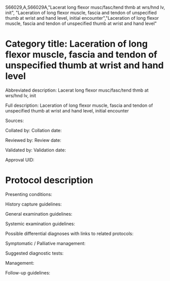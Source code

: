 S66029,A,S66029A,"Lacerat long flexor musc/fasc/tend thmb at wrs/hnd lv, init", "Laceration of long flexor muscle, fascia and tendon of unspecified thumb at wrist and hand level, initial encounter","Laceration of long flexor muscle, fascia and tendon of unspecified thumb at wrist and hand level"
# Category title: Laceration of long flexor muscle, fascia and tendon of unspecified thumb at wrist and hand level

Abbreviated description: Lacerat long flexor musc/fasc/tend thmb at wrs/hnd lv, init

Full description: Laceration of long flexor muscle, fascia and tendon of unspecified thumb at wrist and hand level, initial encounter

Sources:

Collated by:
Collation date:

Reviewed by:
Review date:

Validated by:
Validation date:

Approval UID:

# Protocol description

Presenting conditions:

History capture guidelines:

General examination guidelines:

Systemic examination guidelines:

Possible differential diagnoses with links to related protocols:

Symptomatic / Palliative management:

Suggested diagnostic tests:

Management:

Follow-up guidelines:
